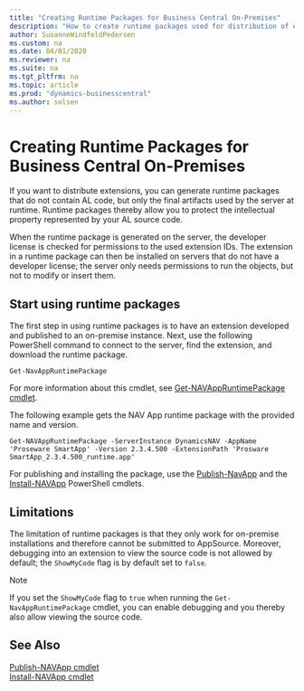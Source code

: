 ```yaml
---
title: "Creating Runtime Packages for Business Central On-Premises"
description: "How to create runtime packages used for distribution of extensions."
author: SusanneWindfeldPedersen
ms.custom: na
ms.date: 04/01/2020
ms.reviewer: na
ms.suite: na
ms.tgt_pltfrm: na
ms.topic: article
ms.prod: "dynamics-businesscentral"
ms.author: solsen
---
```



# Creating Runtime Packages for Business Central On-Premises
If you want to distribute extensions, you can generate runtime packages that do not contain AL code, but only the final artifacts used by the server at runtime. Runtime packages thereby allow you to protect the intellectual property represented by your AL source code. 

When the runtime package is generated on the server, the developer license is checked for permissions to the used extension IDs. The extension in a runtime package can then be installed on servers that do not have a developer license; the server only needs permissions to run the objects, but not to modify or insert them. 

## Start using runtime packages
The first step in using runtime packages is to have an extension developed and published to an on-premise instance.
Next, use the following PowerShell command to connect to the server, find the extension, and download the runtime package.

`Get-NavAppRuntimePackage`

For more information about this cmdlet, see [Get-NAVAppRuntimePackage cmdlet](/powershell/module/microsoft.dynamics.nav.apps.management/Get-NAVAppRuntimePackage?view=businesscentral-ps).

The following example gets the NAV App runtime package with the provided name and version.

`Get-NAVAppRuntimePackage -ServerInstance DynamicsNAV -AppName 'Proseware SmartApp' -Version 2.3.4.500 -ExtensionPath 'Prosware SmartApp_2.3.4.500_runtime.app'`

For publishing and installing the package, use the [Publish-NavApp](https://go.microsoft.com/fwlink/?linkid=616079) and the [Install-NAVApp](https://go.microsoft.com/fwlink/?linkid=618056) PowerShell cmdlets. 

## Limitations
The limitation of runtime packages is that they only work for on-premise installations and therefore cannot be submitted to AppSource. Moreover, debugging into an extension to view the source code is not allowed by default; the `ShowMyCode` flag is by default set to `false`.

> [!NOTE]  
> If you set the `ShowMyCode` flag to `true` when running the `Get-NavAppRuntimePackage` cmdlet, you can enable debugging and you thereby also allow viewing the source code.

## See Also

[Publish-NAVApp cmdlet](https://go.microsoft.com/fwlink/?linkid=616079)  
[Install-NAVApp cmdlet](https://go.microsoft.com/fwlink/?linkid=618056)  
